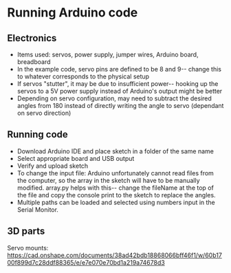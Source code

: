 # Running Arduino code

## Electronics
- Items used: servos, power supply, jumper wires, Arduino board, breadboard
- In the example code, servo pins are defined to be 8 and 9-- change this to whatever corresponds to the physical setup
- If servos "stutter", it may be due to insufficient power-- hooking up the servos to a 5V power supply instead of Arduino's output might be better
- Depending on servo configuration, may need to subtract the desired angles from 180 instead of directly writing the angle to servo (dependant on servo direction)

## Running code
- Download Arduino IDE and place sketch in a folder of the same name
- Select appropriate board and USB output
- Verify and upload sketch
- To change the input file: Arduino unfortunately cannot read files from the computer, so the array in the sketch will have to be manually modified. array.py helps with this-- change the fileName at the top of the file and copy the console print to the sketch to replace the angles.
- Multiple paths can be loaded and selected using numbers input in the Serial Monitor.

## 3D parts
Servo mounts:
https://cad.onshape.com/documents/38ad42bdb18868066bff46f1/w/60b1700f899d7c28ddf88365/e/e7e070e70bd1a219a74678d3
